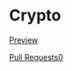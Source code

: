 # Crypto

[Preview](https://alenaloik.github.io/Crypto/)

[Pull Requests0](https://github.com/AlenaLoik/Crypto/pulls)